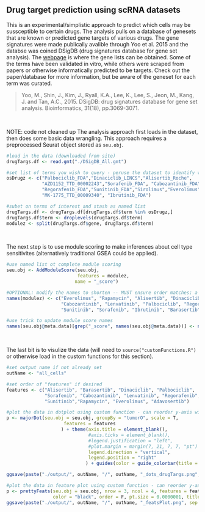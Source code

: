 ## Drug target prediction using scRNA datasets

This is an experimental/simplistic approach to predict which cells may be sussceptible to certain drugs. The analysis pulls on a database of genesets that are known or predicted gene targets of various drugs. The gene signatures were made publically avalible through Yoo et al. 2015 and the databse was coined DSigDB (drug signatures database for gene set analysis). The [webpage](http://tanlab.ucdenver.edu/DSigDB) is where the gene lists can be obtained. Some of the terms have been validated in vitro, while others were scraped from papers or otherwise informatically predicted to be targets. Check out the paper/database for more information, but be aware of the geneset for each term was curated.

> Yoo, M., Shin, J., Kim, J., Ryall, K.A., Lee, K., Lee, S., Jeon, M., Kang, J. and Tan, A.C., 2015. DSigDB: drug signatures database for gene set analysis. Bioinformatics, 31(18), pp.3069-3071.

&nbsp;

NOTE: code not cleaned up
The analysis approach first loads in the dataset, then does some basic data wrangling. This approach requires a preprocessed Seurat object stored as `seu.obj`.
```r
#load in the data (downloaded from site)
drugTargs.df <- read.gmt("./DSigDB_All.gmt")

#set list of terms you wish to query - peruse the dataset to identify valid options
osDrugz <- c("Palbociclib_FDA","Dinaciclib_LINCS","Alisertib_Roche",
             "AZD1152_TTD_00002243","Sorafenib_FDA", "Cabozantinib_FDA","Lenvatinib_FDA",
             "Regorafenib_FDA","Sunitinib_FDA","Sirolimus","Everolimus","PD-153035",
             "MK-1775_TTD_00009340", "Ibrutinib_FDA")

#subet on terms of interest and stash as named list
drugTargs.df <- drugTargs.df[drugTargs.df$term %in% osDrugz,]
drugTargs.df$term <- droplevels(drugTargs.df$term)
modulez <- split(drugTargs.df$gene, drugTargs.df$term)
```
&nbsp;

The next step is to use module scoring to make inferences about cell type sensitivites (alternatively traditional GSEA could be applied).
```r
#use named list ot complete module scoring
seu.obj <- AddModuleScore(seu.obj,
                          features = modulez,
                         name = "_score")

#OPTIONAL: modify the names to shorten -- MUST ensure order matches; a named list might be better
names(modulez) <- c("Everolimus", "Rapamycin", "Alisertib", "Dinaciclib",
                    "Cabozantinib", "Lenvatinib", "Palbociclib", "Regorafenib",
                    "Sunitinib", "Sorafenib", "Ibrutinib", "Barasertib", "Adavosertib")

#use trick to update module score names
names(seu.obj@meta.data)[grep("_score", names(seu.obj@meta.data))] <- names(modulez)
```
&nbsp;

The last bit is to visulize the data (will need to `source("customFunctions.R")` or otherwise load in the custom functions for this section).
```r
#set output name if not already set
outName <- "all_cells"

#set order of "features" if desired 
features <- c("Alisertib", "Barasertib", "Dinaciclib", "Palbociclib", 
              "Sorafenib", "Cabozantinib", "Lenvatinib", "Regorafenib", 
              "Sunitinib","Rapamycin", "Everolimus", "Adavosertib")

#plot the data in dotplot using custom function - can reorder y-axis with the yAxis option in the majorDot function
p <- majorDot(seu.obj = seu.obj, groupBy = "tumorO", scale = T,
                     features = features
                    ) + theme(axis.title = element_blank(),
                              #axis.ticks = element_blank(),
                              #legend.justification = "left",
                              #plot.margin = margin(7, 21, 7, 7, "pt")
                              legend.direction = "vertical",
                              legend.position = "right"
                             ) + guides(color = guide_colorbar(title = 'Scaled\nenrichment\nscore')) + guides(size = guide_legend(nrow = 3, byrow = F, title = 'Percent\nenriched'))

ggsave(paste("./output/", outName, "/", outName, "_dots_drugTargs.png", sep = ""),width = 6,height=6)

#plot the data in feature plot using custom function - can reorder y-axis with the yAxis option in the majorDot function
p <- prettyFeats(seu.obj = seu.obj, nrow = 3, ncol = 4, features = features, 
                 color = "black", order = F, pt.size = 0.0000001, title.size = 18, noLegend = T) & scale_colour_viridis(option="magma", name='Expression')
ggsave(paste("./output/", outName, "/", outName, "_featsPlot.png", sep = ""), width = 15, height = 9)
```
